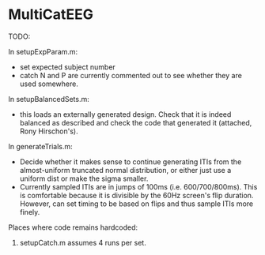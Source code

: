 # MultiCatEEG


TODO:

In setupExpParam.m:
- set expected subject number
- catch N and P are currently commented out to see whether they are used somewhere. 

In setupBalancedSets.m:
- this loads an externally generated design. Check that it is indeed balanced as described and check the code that generated it (attached, Rony Hirschon's).

In generateTrials.m:
- Decide whether it makes sense to continue generating ITIs from the almost-uniform truncated normal distribution, or either just use a uniform dist or make the sigma smaller.
- Currently sampled ITIs are in jumps of 100ms (i.e. 600/700/800ms). This is comfortable because it is divisible by the 60Hz screen's flip duration. However, can set timing to be based on flips and thus sample ITIs more finely. 

Places where code remains hardcoded:
1. setupCatch.m assumes 4 runs per set. 
